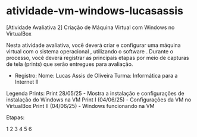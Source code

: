 # atividade-vm-windows-lucasassis
[Atividade Avaliativa 2] Criação de Máquina Virtual com Windows no VirtualBox

Nesta atividade avaliativa, você deverá criar e configurar uma máquina virtual com o sistema operacional , utilizando o software . Durante o processo, você deverá registrar as principais etapas por meio de capturas de tela (prints) que serão entregues para avaliação.

- Registro:
Nome: Lucas Assis de Oliveira
Turma: Informática para a Internet II

Legenda Prints:
Print 28/05/25 - Mostra a instalação e configurações de instalação do Windows na VM
Print I (04/06/25) - Configurações da VM no VirtualBox
Print II (04/06/25) - Windows funcionando na VM

Etapas:

1
2
3
4
5
6

